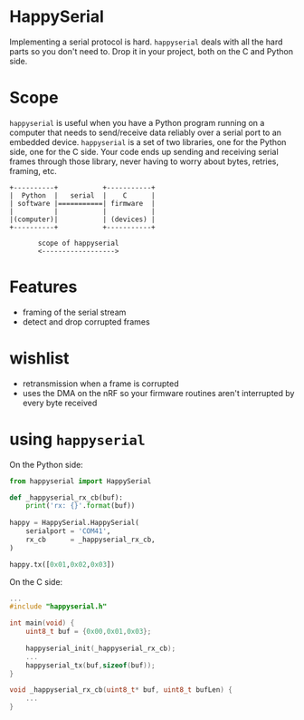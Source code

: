 # HappySerial

Implementing a serial protocol is hard.
`happyserial` deals with all the hard parts so you don't need to.
Drop it in your project, both on the C and Python side.

# Scope

`happyserial` is useful when you have a Python program running on a computer that needs to send/receive data reliably over a serial port to an embedded device.
`happyserial` is a set of two libraries, one for the Python side, one for the C side.
Your code ends up sending and receiving serial frames through those library, never having to worry about bytes, retries, framing, etc.

```
+----------+           +-----------+
|  Python  |   serial  |    C      |
| software |===========| firmware  |
|          |           |           |
|(computer)|           | (devices) |
+----------+           +-----------+
       
       scope of happyserial
       <------------------>
```

# Features

- framing of the serial stream
- detect and drop corrupted frames

# wishlist

- retransmission when a frame is corrupted
- uses the DMA on the nRF so your firmware routines aren't interrupted by every byte received

# using `happyserial`

On the Python side:

```python
from happyserial import HappySerial

def _happyserial_rx_cb(buf):
    print('rx: {}'.format(buf))
    
happy = HappySerial.HappySerial(
    serialport = 'COM41',
    rx_cb      = _happyserial_rx_cb,
)

happy.tx([0x01,0x02,0x03])
```

On the C side:

```c
...
#include "happyserial.h"

int main(void) {
    uint8_t buf = {0x00,0x01,0x03};
    
    happyserial_init(_happyserial_rx_cb);
    ...
    happyserial_tx(buf,sizeof(buf));
}

void _happyserial_rx_cb(uint8_t* buf, uint8_t bufLen) {
    ...
}
```
